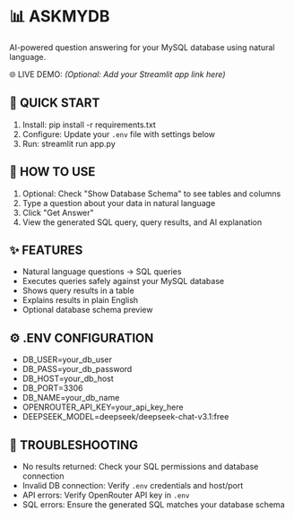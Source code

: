 📊 ASKMYDB  
=======================

AI-powered question answering for your MySQL database using natural language.

🌐 LIVE DEMO: *(Optional: Add your Streamlit app link here)*

🚀 QUICK START
--------------
1. Install: pip install -r requirements.txt  
2. Configure: Update your `.env` file with settings below  
3. Run: streamlit run app.py

📖 HOW TO USE
-------------
1. Optional: Check "Show Database Schema" to see tables and columns  
2. Type a question about your data in natural language  
3. Click "Get Answer"  
4. View the generated SQL query, query results, and AI explanation

✨ FEATURES
-----------
- Natural language questions → SQL queries  
- Executes queries safely against your MySQL database  
- Shows query results in a table  
- Explains results in plain English  
- Optional database schema preview

⚙️ .ENV CONFIGURATION
---------------------
- DB_USER=your_db_user  
- DB_PASS=your_db_password  
- DB_HOST=your_db_host  
- DB_PORT=3306  
- DB_NAME=your_db_name  
- OPENROUTER_API_KEY=your_api_key_here  
- DEEPSEEK_MODEL=deepseek/deepseek-chat-v3.1:free

🔧 TROUBLESHOOTING
------------------
- No results returned: Check your SQL permissions and database connection  
- Invalid DB connection: Verify `.env` credentials and host/port  
- API errors: Verify OpenRouter API key in `.env`  
- SQL errors: Ensure the generated SQL matches your database schema
